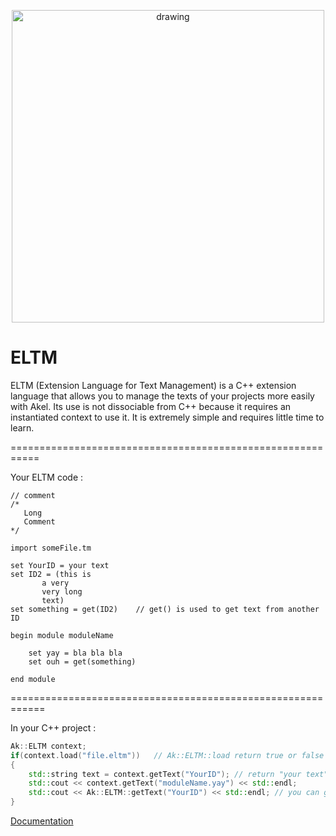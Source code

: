 <p align="center">
    <img src="https://github.com/SpinWaves/Akel/blob/main/Ressources/assets/eltm_logo.png" alt="drawing" width="500"/>
</p>

# ELTM
ELTM (Extension Language for Text Management) is a C++ extension language that allows you to manage the texts of your projects more easily with Akel.
Its use is not dissociable from C++ because it requires an instantiated context to use it. It is extremely simple and requires little time to learn.

===========================================================

Your ELTM code :

	// comment
	/*
	   Long
	   Comment
	*/

	import someFile.tm

	set YourID = your text
	set ID2 = (this is
		   a very
		   very long
		   text)
	set something = get(ID2)	// get() is used to get text from another ID

	begin module moduleName

		set yay = bla bla bla
		set ouh = get(something)

	end module

============================================================

In your C++ project :
```C++
Ak::ELTM context;
if(context.load("file.eltm"))	// Ak::ELTM::load return true or false in case of good execution or error in your ELTM file
{
	std::string text = context.getText("YourID"); // return "your text" in std::string
	std::cout << context.getText("moduleName.yay") << std::endl;
	std::cout << Ak::ELTM::getText("YourID") << std::endl; // you can get texts directly from ELTM class if context was initialized
}
```
[Documentation](https://github.com/SpinWaves/Akel/blob/main/Akel/src/Modules/ELTM/ELTM_documentation_1_1.pdf)
